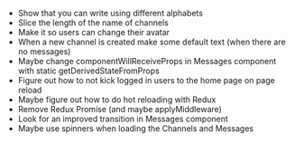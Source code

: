 - Show that you can write using different alphabets
- Slice the length of the name of channels
- Make it so users can change their avatar
- When a new channel is created make some default text (when there are no messages)
- Maybe change componentWillReceiveProps in Messages component with static getDerivedStateFromProps
- Figure out how to not kick logged in users to the home page on page reload
- Maybe figure out how to do hot reloading with Redux
- Remove Redux Promise (and maybe applyMiddleware)
- Look for an improved transition in Messages component
- Maybe use spinners when loading the Channels and Messages
